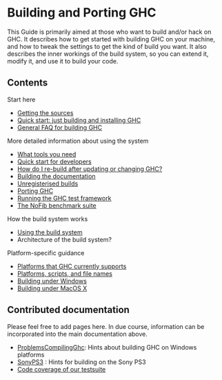 # Building and Porting GHC


This Guide is primarily aimed at those who want to build and/or
hack on GHC.  It describes how to get started with building GHC on your
machine, and how to tweak the settings to get the kind of build you
want.  It also describes the inner workings of the build system, so you
can extend it, modify it, and use it to build your code.

## Contents


Start here

- [Getting the sources](building/getting-the-sources)
- [Quick start: just building and installing GHC](building/quick-start)
- [General FAQ for building GHC](building/faq)


More detailed information about using the system

- [What tools you need](building/prerequisites)
- [Quick start for developers](building/hacking)
- [How do I re-build after updating or changing GHC?](building/rebuilding)
- [Building the documentation](building/docs)
- [Unregisterised builds](building/unregisterised)
- [Porting GHC](building/porting)
- [Running the GHC test framework](building/running-tests)
- [The NoFib benchmark suite](building/running-no-fib)


How the build system works

- [Using the build system](building/using)
- Architecture of the build system?


Platform-specific guidance

- [Platforms that GHC currently supports](platforms)
- [Platforms, scripts, and file names](building/platforms-scripts-file-names)
- [Building under Windows](building/windows)
- [Building under MacOS X](building/mac-osx)

## Contributed documentation


Please feel free to add pages here.  In due course, information can be incorporated into the main documentation above.

- [ProblemsCompilingGhc](problems-compiling-ghc): Hints about building GHC on Windows platforms  
- [SonyPS3](sony-p-s3) : Hints for building on the Sony PS3
- [Code coverage of our testsuite](ghc-coverage)